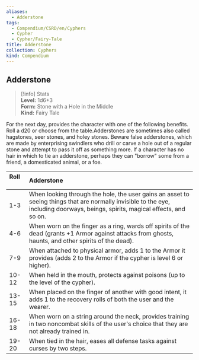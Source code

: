 ```yaml
---
aliases:
  - Adderstone
tags:
  - Compendium/CSRD/en/Cyphers
  - Cypher
  - Cypher/Fairy-Tale
title: Adderstone
collection: Cyphers
kind: Compendium
---
```

## Adderstone  
>[!info] Stats  
> **Level:** 1d6+3  
> **Form:** Stone with a Hole in the Middle  
> **Kind:** Fairy Tale
  
For the next day, provides the character with one of the following benefits. Roll a d20 or choose from the table.Adderstones are sometimes also called hagstones, seer stones, and holey stones. Beware false adderstones, which are made by enterprising swindlers who drill or carve a hole out of a regular stone and attempt to pass it off as something more. If a character has no hair in which to tie an adderstone, perhaps they can "borrow" some from a friend, a domesticated animal, or a foe.  

|  Roll &nbsp; &nbsp; &nbsp; | Adderstone  |  
| ------------- | :----------- |  
| 1-3 | When looking through the hole, the user gains an asset to seeing things that are normally invisible to the eye, including doorways, beings, spirits, magical effects, and so on. |  
| 4-6 | When worn on the finger as a ring, wards off spirits of the dead (grants +1 Armor against attacks from ghosts, haunts, and other spirits of the dead). |  
| 7-9 | When attached to physical armor, adds 1 to the Armor it provides (adds 2 to the Armor if the cypher is level 6 or higher). |  
| 10-12 | When held in the mouth, protects against poisons (up to the level of the cypher). |  
| 13-15 | When placed on the finger of another with good intent, it adds 1 to the recovery rolls of both the user and the wearer. |  
| 16-18 | When worn on a string around the neck, provides training in two noncombat skills of the user's choice that they are not already trained in. |  
| 19-20 | When tied in the hair, eases all defense tasks against curses by two steps. |